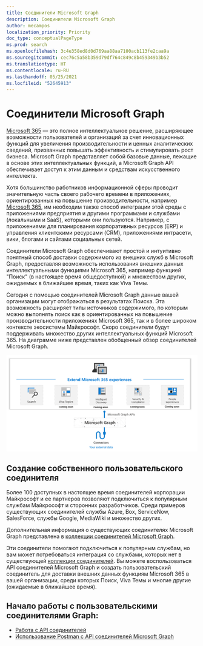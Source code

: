 ```yaml
---
title: Соединители Microsoft Graph
description: Соединители Microsoft Graph
author: mecampos
localization_priority: Priority
doc_type: conceptualPageType
ms.prod: search
ms.openlocfilehash: 3c4e358ed8d0d769aa88aa7100acb113fe2caa9a
ms.sourcegitcommit: cec76c5a58b359d79df764c849c8b459349b3b52
ms.translationtype: HT
ms.contentlocale: ru-RU
ms.lasthandoff: 05/25/2021
ms.locfileid: "52645913"
---
```

# <a name="microsoft-graph-connectors-overview"></a>Соединители Microsoft Graph

[Microsoft 365](https://www.microsoft.com/microsoft-365) — это полное интеллектуальное решение, расширяющее возможности пользователей и организаций за счет инновационных функций для увеличения производительности и ценных аналитических сведений, призванных повышать эффективность и стимулировать рост бизнеса. Microsoft Graph представляет собой базовые данные, лежащие в основе этих интеллектуальных функций, а Microsoft Graph API обеспечивает доступ к этим данным и средствам искусственного интеллекта.

Хотя большинство работников информационной сферы проводит значительную часть своего рабочего времени в приложениях, ориентированных на повышение производительности, например [Microsoft 365](https://www.microsoft.com/microsoft-365), им необходим также способ интеграции этой среды с приложениями предприятия и другими программами и службами (локальными и SaaS), которыми они пользуются. Например, с приложениями для планирования корпоративных ресурсов (ERP) и управления клиентскими ресурсами (CRM), приложениями интрасети, вики, блогами и сайтами социальных сетей.

Соединители Microsoft Graph обеспечивают простой и интуитивно понятный способ доставки содержимого из внешних служб в Microsoft Graph, предоставляя возможность использования внешних данных интеллектуальными функциями Microsoft 365, например функцией "Поиск" (в настоящее время общедоступной) и множеством других, ожидаемых в ближайшее время, таких как Viva Темы.

Сегодня с помощью соединителей Microsoft Graph данные вашей организации могут отображаться в результатах Поиска. Эта возможность расширяет типы источников содержимого, по которым можно выполнять поиск как в ориентированных на повышение производительности приложениях Microsoft 365, так и в более широком контексте экосистемы Майкрософт. Скоро соединители будут поддерживать множество других интеллектуальных функций Microsoft 365.
На диаграмме ниже представлен обобщенный обзор соединителей Microsoft Graph.

<!---Insert image reference here --->
<!---       ![Select the Microsoft Graph permissions](./images/application-saml-sso-configure-api/set-permissions.png) --->
![Изображение соединителей, используемых для доставки данных в Microsoft Graph](./images/connectors-images/overview.png)

## <a name="build-your-own-custom-connector"></a>Создание собственного пользовательского соединителя

Более 100 доступных в настоящее время соединителей корпорации Майкрософт и ее партнеров позволяют подключиться к популярным службам Майкрософт и сторонних разработчиков. Среди примеров существующих соединителей службы Azure, Box, ServiceNow, SalesForce, службы Google, MediaWiki и множество других.

Дополнительная информация о существующих соединителях Microsoft Graph представлена в [коллекции соединителей Microsoft Graph](/microsoftsearch/connectors-gallery).

Эти соединители помогают подключиться к популярным службам, но вам может потребоваться интеграция со службами, которых нет в существующей [коллекции соединителей](/microsoftsearch/connectors-gallery). Вы можете воспользоваться API соединителей Microsoft Graph и создать пользовательский соединитель для доставки внешних данных функциям Microsoft 365 в вашей организации, среди которых Поиск, Viva Темы и многие другие (ожидаемые в ближайшее время).

## <a name="get-started-with-custom-graph-connectors"></a>Начало работы с пользовательскими соединителями Graph:
* [Работа с API соединителей](connecting-external-content-connectors-api-overview.md)
* [Использование Postman с API соединителей Microsoft Graph](connecting-external-content-connectors-api-postman.md)
<!---**(Articles coming next)**
* [Build your first custom connector with Microsoft Graph]()
--->

